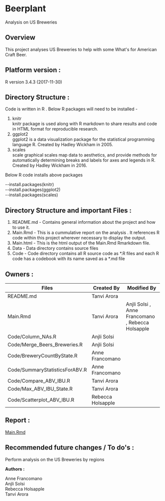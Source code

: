 # Beerplant
Analysis on US Breweries 

## Overview 

This project analyses US Breweries to help with some What's for American Craft Beer.


## Platform version : 
R version 3.4.3 (2017-11-30) 


## Directory Structure : 
Code is written in R . Below R packages will need to be installed - 
1) knitr \
knitr package is used along with R markdown to share results and code in HTML format for reproducible research. 
2) ggplot2 \
ggplot2 is a data visualization package for the statistical programming language R. Created by Hadley Wickham in 2005.
3) scales \
scale graphical scales map data to aesthetics, and provide methods for automatically determining breaks and labels for axes and legends in R. Created by Hadley Wickham in 2016. 

Below R code installs above packages 

--install.packages(knitr) \
--install.packages(ggplot2) \
--install.packages(scales) 

## Directory Structure  and important Files :
1) README.md - Contains general information about the project and how to use it. 
2) Main.Rmd - This is a cummulative report on the analysis . It references R code within this project wherever necessary to display the output. 
3) Main.html - This is the html output of the Main.Rmd Rmarkdown file.
4) Data - Data directory contains source files 
5) Code - Code directory contains all R source code as *.R files and each R code has a codebook with its name saved as a *.md file


## Owners :
Files                          | Created By        | Modified By
-------------------------------|-------------------|----------------
README.md                      | Tanvi Arora       |
Main.Rmd                       | Tanvi Arora       | Anjli Solsi , Anne Francomano , Rebecca Holsapple
Code/Column_NAs.R              | Anjli Solsi       | 
Code/Merge_Beers_Breweries.R   | Anjli Solsi       |
Code/BreweryCountByState.R     | Anne Francomano   |
Code/SummaryStatisticsForABV.R | Anne Francomano   |
Code/Compare_ABV_IBU.R         | Tanvi Arora       |
Code/Max_ABV_IBU_State.R       | Tanvi Arora       |
Code/Scatterplot_ABV_IBU.R     | Rebecca Holsapple |

## Report :
[Main.Rmd](https://github.com/tanvi-arora/Beerplant/blob/master/Main.Rmd)


## Recommended future changes / To do's :

Perform analysis on the US Breweries by regions 


**Authors :**

Anne Francomano  
Anjli Solsi  
Rebecca Holsapple  
Tanvi Arora  


